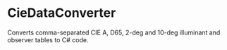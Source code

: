 # CieDataConverter
Converts comma-separated CIE A, D65, 2-deg and 10-deg illuminant and observer tables to C# code.
